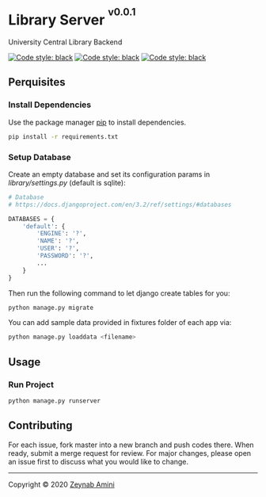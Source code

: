 # Library Server <sup><sup>v0.0.1</sup></sup>
University Central Library Backend


[![Code style: black](https://img.shields.io/badge/language-Python3.8-00AA00.svg)](https://docs.python.org/3.8/)
[![Code style: black](https://img.shields.io/badge/framework-Django%203.2-008800.svg)](https://docs.djangoproject.com/en/3.2/)
[![Code style: black](https://img.shields.io/badge/code%20style-black-000000.svg)](https://github.com/psf/black)

## Perquisites
### Install Dependencies
Use the package manager [pip](https://pip.pypa.io/en/stable/) to install dependencies.

```bash
pip install -r requirements.txt
```

### Setup Database
Create an empty database and set its configuration params in *library/settings.py* (default is sqlite):

```python
# Database
# https://docs.djangoproject.com/en/3.2/ref/settings/#databases

DATABASES = {
    'default': {
        'ENGINE': '?',
        'NAME': '?',
        'USER': '?',
        'PASSWORD': '?',
        ...
    }
}
```

Then run the following command to let django create tables for you:

```bash
python manage.py migrate
```

You can add sample data provided in fixtures folder of each app via:
```bash
python manage.py loaddata <filename>
```

## Usage
### Run Project
```bash
python manage.py runserver
```

## Contributing
For each issue, fork master into a new branch and push codes there. When ready, submit a merge request for review.
For major changes, please open an issue first to discuss what you would like to change.


---
Copyright © 2020 [Zeynab Amini](mailto:zeynab0amini@gmail.com)
